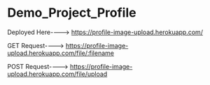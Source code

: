 # Demo_Project_Profile

Deployed Here----> https://profile-image-upload.herokuapp.com/

GET Request----> https://profile-image-upload.herokuapp.com/file/:filename

POST Request----> https://profile-image-upload.herokuapp.com/file/upload

